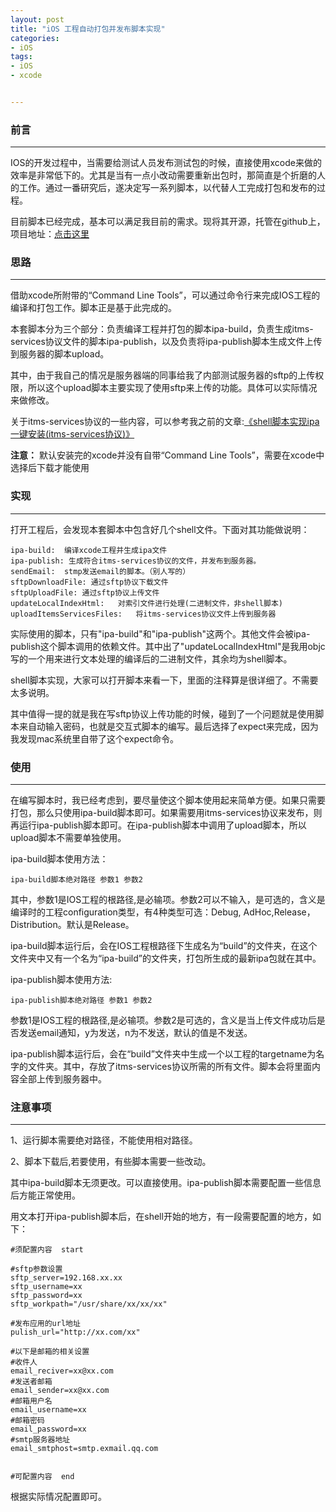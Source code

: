 ```yaml
---
layout: post
title: "iOS 工程自动打包并发布脚本实现"
categories:
- iOS
tags:
- iOS
- xcode


---
```


### 前言

-----

IOS的开发过程中，当需要给测试人员发布测试包的时候，直接使用xcode来做的效率是非常低下的。尤其是当有一点小改动需要重新出包时，那简直是个折磨的人的工作。通过一番研究后，遂决定写一系列脚本，以代替人工完成打包和发布的过程。

目前脚本已经完成，基本可以满足我目前的需求。现将其开源，托管在github上，项目地址：[点击这里](https://github.com/webfrogs/xcode_shell)


### 思路

----

借助xcode所附带的“Command Line Tools”，可以通过命令行来完成IOS工程的编译和打包工作。脚本正是基于此完成的。

本套脚本分为三个部分：负责编译工程并打包的脚本ipa-build，负责生成itms-services协议文件的脚本ipa-publish，以及负责将ipa-publish脚本生成文件上传到服务器的脚本upload。

其中，由于我自己的情况是服务器端的同事给我了内部测试服务器的sftp的上传权限，所以这个upload脚本主要实现了使用sftp来上传的功能。具体可以实际情况来做修改。

关于itms-services协议的一些内容，可以参考我之前的文章:[《shell脚本实现ipa一键安装(itms-services协议)》](/2012/09/27/ipapublsh/)

**注意：** 默认安装完的xcode并没有自带“Command Line Tools”，需要在xcode中选择后下载才能使用

### 实现

----

打开工程后，会发现本套脚本中包含好几个shell文件。下面对其功能做说明：

	ipa-build: 	编译xcode工程并生成ipa文件
	ipa-publish: 生成符合itms-services协议的文件，并发布到服务器。
	sendEmail: 	stmp发送email的脚本。（别人写的）
	sftpDownloadFile: 通过sftp协议下载文件
	sftpUploadFile: 通过sftp协议上传文件
	updateLocalIndexHtml:	对索引文件进行处理(二进制文件，非shell脚本)
	uploadItemsServicesFiles:	将itms-services协议文件上传到服务器


实际使用的脚本，只有"ipa-build"和"ipa-publish"这两个。其他文件会被ipa-publish这个脚本调用的依赖文件。其中出了"updateLocalIndexHtml"是我用objc写的一个用来进行文本处理的编译后的二进制文件，其余均为shell脚本。

shell脚本实现，大家可以打开脚本来看一下，里面的注释算是很详细了。不需要太多说明。

其中值得一提的就是我在写sftp协议上传功能的时候，碰到了一个问题就是使用脚本来自动输入密码，也就是交互式脚本的编写。最后选择了expect来完成，因为我发现mac系统里自带了这个expect命令。

### 使用

----

在编写脚本时，我已经考虑到，要尽量使这个脚本使用起来简单方便。如果只需要打包，那么只使用ipa-build脚本即可。如果需要用itms-services协议来发布，则再运行ipa-publish脚本即可。在ipa-publish脚本中调用了upload脚本，所以upload脚本不需要单独使用。

ipa-build脚本使用方法：

	ipa-build脚本绝对路径 参数1 参数2

其中，参数1是IOS工程的根路径,是必输项。参数2可以不输入，是可选的，含义是编译时的工程configuration类型，有4种类型可选：Debug, AdHoc,Release， Distribution。默认是Release。

ipa-build脚本运行后，会在IOS工程根路径下生成名为“build”的文件夹，在这个文件夹中又有一个名为“ipa-build”的文件夹，打包所生成的最新ipa包就在其中。

ipa-publish脚本使用方法:

	ipa-publish脚本绝对路径 参数1 参数2

参数1是IOS工程的根路径,是必输项。参数2是可选的，含义是当上传文件成功后是否发送email通知，y为发送，n为不发送，默认的值是不发送。

ipa-publish脚本运行后，会在“build”文件夹中生成一个以工程的targetname为名字的文件夹。其中，存放了itms-services协议所需的所有文件。脚本会将里面内容全部上传到服务器中。

### 注意事项
----

1、运行脚本需要绝对路径，不能使用相对路径。

2、脚本下载后,若要使用，有些脚本需要一些改动。

其中ipa-build脚本无须更改。可以直接使用。ipa-publish脚本需要配置一些信息后方能正常使用。

用文本打开ipa-publish脚本后，在shell开始的地方，有一段需要配置的地方，如下：

	#须配置内容  start

	#sftp参数设置
	sftp_server=192.168.xx.xx
	sftp_username=xx
	sftp_password=xx
	sftp_workpath="/usr/share/xx/xx/xx"

	#发布应用的url地址
	pulish_url="http://xx.com/xx"

	#以下是邮箱的相关设置
	#收件人
	email_reciver=xx@xx.com
	#发送者邮箱
	email_sender=xx@xx.com
	#邮箱用户名
	email_username=xx
	#邮箱密码
	email_password=xx
	#smtp服务器地址
	email_smtphost=smtp.exmail.qq.com


	#可配置内容  end


根据实际情况配置即可。
